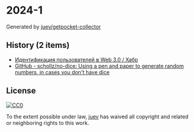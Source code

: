 # 2024-1

Generated by [juev/getpocket-collector](https://github.com/juev/getpocket-collector)

## History (2 items)

- [Идентификация пользователей в Web 3.0 / Хабр](https://habr.com/ru/articles/781584/)
- [GitHub - schollz/no-dice: Using a pen and paper to generate random numbers, in cases you don't have dice](https://github.com/schollz/no-dice)

## License

[![CC0](https://mirrors.creativecommons.org/presskit/buttons/88x31/svg/cc-zero.svg)](https://creativecommons.org/publicdomain/zero/1.0/)

To the extent possible under law, [juev](https://github.com/juev) has waived all copyright and related or neighboring rights to this work.
